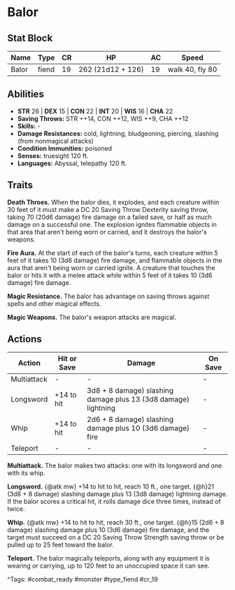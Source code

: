 # Balor

## Stat Block

| Name | Type | CR | HP | AC | Speed |
|------|------|----|----|----|-------|
| Balor | fiend | 19 | 262 (21d12 + 126) | 19 | walk 40, fly 80 |

## Abilities

- **STR** 26 | **DEX** 15 | **CON** 22 | **INT** 20 | **WIS** 16 | **CHA** 22
- **Saving Throws:** STR ++14, CON ++12, WIS ++9, CHA ++12  
- **Skills:** -  
- **Damage Resistances:** cold, lightning, bludgeoning, piercing, slashing (from nonmagical attacks)  
- **Condition Immunities:** poisoned  
- **Senses:** truesight 120 ft.  
- **Languages:** Abyssal, telepathy 120 ft.

## Traits

**Death Throes.** When the balor dies, it explodes, and each creature within 30 feet of it must make a DC 20 Saving Throw Dexterity saving throw, taking 70 (20d6 damage) fire damage on a failed save, or half as much damage on a successful one. The explosion ignites flammable objects in that area that aren't being worn or carried, and it destroys the balor's weapons.

**Fire Aura.** At the start of each of the balor's turns, each creature within 5 feet of it takes 10 (3d6 damage) fire damage, and flammable objects in the aura that aren't being worn or carried ignite. A creature that touches the balor or hits it with a melee attack while within 5 feet of it takes 10 (3d6 damage) fire damage.

**Magic Resistance.** The balor has advantage on saving throws against spells and other magical effects.

**Magic Weapons.** The balor's weapon attacks are magical.


## Actions

| Action | Hit or Save | Damage | On Save |
|--------|--------------|--------|----------|
| Multiattack | - | - | - |
| Longsword | +14 to hit | 3d8 + 8 damage) slashing damage plus 13 (3d8 damage) lightning | - |
| Whip | +14 to hit | 2d6 + 8 damage) slashing damage plus 10 (3d6 damage) fire | - |
| Teleport | - | - | - |

**Multiattack.** The balor makes two attacks: one with its longsword and one with its whip.

**Longsword.** {@atk mw} +14 to hit to hit, reach 10 ft., one target. {@h}21 (3d8 + 8 damage) slashing damage plus 13 (3d8 damage) lightning damage. If the balor scores a critical hit, it rolls damage dice three times, instead of twice.

**Whip.** {@atk mw} +14 to hit to hit, reach 30 ft., one target. {@h}15 (2d6 + 8 damage) slashing damage plus 10 (3d6 damage) fire damage, and the target must succeed on a DC 20 Saving Throw Strength saving throw or be pulled up to 25 feet toward the balor.

**Teleport.** The balor magically teleports, along with any equipment it is wearing or carrying, up to 120 feet to an unoccupied space it can see.


^Tags: #combat_ready #monster #type_fiend #cr_19